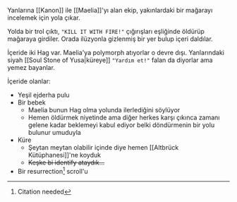 ---
---  
  
Yanlarına [[Kanon]] ile [[Maelia]]'yı alan ekip, yakınlardaki bir mağarayı incelemek için yola çıkar.  
  
Yolda bir trol çıktı, `"KILL IT WITH FIRE!"` çığırışları eşliğinde öldürüp mağaraya girdiler. Orada ilüzyonla gizlenmiş bir yer bulup içeri daldılar.  
  
İçeride iki Hag var. Maelia'ya polymorph atıyorlar o devre dışı. Yanlarındaki siyah [[Soul Stone of Yusa|küreye]] `"Yardım et!"` falan da diyorlar ama yemez bayanlar.  
  
İçeride olanlar:  
  
- Yeşil ejderha pulu  
- Bir bebek  
	- Maelia bunun Hag olma yolunda ilerlediğini söylüyor  
	- Hemen öldürmek niyetinde ama diğer herkes karşı çıkınca zamanı gelene kadar beklemeyi kabul ediyor belki döndürmenin bir yolu bulunur umuduyla  
- Küre  
	- Şeytan meytan olabilir içinde diye hemen [[Altbrück Kütüphanesi]]'ne koyduk  
	- ~~Keşke bi identify ataydık...~~  
- Bir resurrection[^1] scroll'u  
  
[^1]: Citation needed